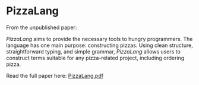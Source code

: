 # PizzaLang

From the unpublished paper:

*PizzaLang* aims to provide the necessary tools to hungry programmers. The language has one main purpose: constructing pizzas. Using clean structure, straightforward typing, and simple grammar, *PizzaLang* allows users to construct terms suitable for any pizza-related project, including ordering pizza. 

Read the full paper here: [PizzaLang.pdf](https://github.com/TheEasyLemon/PizzaLang/PizzaLang.pdf)